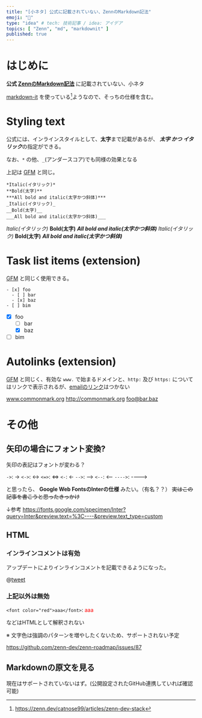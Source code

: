 ```yaml
---
title: "[小ネタ] 公式に記載されていない、ZennのMarkdown記法"
emoji: "🐣"
type: "idea" # tech: 技術記事 / idea: アイデア
topics: [ "Zenn", "md", "markdownit" ]
published: true
---
```


# はじめに

**公式 [ZennのMarkdown記法](https://zenn.dev/zenn/articles/markdown-guide)** に記載されていない、小ネタ

[markdown-it](https://github.com/markdown-it/markdown-it) を使っている[^1]ようなので、そっちの仕様を含む。

[^1]: https://zenn.dev/catnose99/articles/zenn-dev-stack


# Styling text

公式には、インラインスタイルとして、**太字**まで記載があるが、
***太字 かつ イタリック***の指定ができる。

なお、`*` の他、`_`(アンダースコア)でも同様の効果となる

上記は [GFM](https://docs.github.com/en/github/writing-on-github/basic-writing-and-formatting-syntax#styling-text) と同じ。

```
*Italic(イタリック)*
**Bold(太字)**
***All bold and italic(太字かつ斜体)***
_Italic(イタリック)_
__Bold(太字)__
___All bold and italic(太字かつ斜体)___
```

*Italic(イタリック)*
**Bold(太字)**
***All bold and italic(太字かつ斜体)***
_Italic(イタリック)_
__Bold(太字)__
___All bold and italic(太字かつ斜体)___


# Task list items (extension)

[GFM](https://github.github.com/gfm/#task-list-items-extension-) と同じく使用できる。

```
- [x] foo
  - [ ] bar
  - [x] baz
- [ ] bim
```

- [x] foo
  - [ ] bar
  - [x] baz
- [ ] bim

# Autolinks (extension)

[GFM](https://github.github.com/gfm/#autolinks-extension-) と同じく、有効な `www.` で始まるドメインと、`http:` 及び `https:` についてはリンクで表示されるが、[emailのリンク](https://github.github.com/gfm/#extended-email-autolink)はつかない

www.commonmark.org
http://commonmark.org
foo@bar.baz


# その他

## 矢印の場合にフォント変換?

矢印の表記はフォントが変わる？

`->`: ->
`<->`: <->
`<=>`: <=>
`<-`: <-
`-->`: -->
`<--`: <--
`---->`: ---->

と思ったら、 **Google Web FontsのInterの仕様** みたい。（有名？？）
~~実はこの記事を書こうと思ったきっかけ~~

↓参考
https://fonts.google.com/specimen/Inter?query=Inter&preview.text=%3C----&preview.text_type=custom


## HTML

### インラインコメントは有効

アップデートによりインラインコメントを記載できるようになった。

@[tweet](https://twitter.com/zenn_dev/status/1310821183567192064)

### 上記以外は無効

`<font color="red">aaa</font>`: <font color="red">aaa</font>

などはHTMLとして解釈されない

※ 文字色は強調のパターンを増やしたくないため、サポートされない予定

https://github.com/zenn-dev/zenn-roadmap/issues/87

## Markdownの原文を見る

現在はサポートされていないはず。(公開設定されたGitHub連携していれば確認可能)

